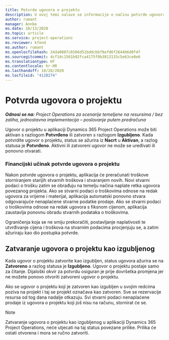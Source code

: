 ```yaml
---
title: Potvrda ugovora o projektu
description: U ovoj temi nalaze se informacije o načinu potvrde ugovora u aplikaciji Project Operations.
author: rumant
manager: Annbe
ms.date: 10/13/2020
ms.topic: article
ms.service: project-operations
ms.reviewer: kfend
ms.author: rumant
ms.openlocfilehash: 24da0887c0266d51bddcbbf8efd6f2644b6d0f4f
ms.sourcegitcommit: 4cf1dc1561b92fca4175f0b3813133c5e63ce8e6
ms.translationtype: HT
ms.contentlocale: hr-HR
ms.lasthandoff: 10/28/2020
ms.locfileid: "4128274"
---
```

# <a name="confirm-a-project-contract"></a>Potvrda ugovora o projektu

_**Odnosi se na:** Project Operations za scenarije temeljene na resursima / bez zaliha, jednostavna implementacija – poslovanje putem predračuna_

Ugovor o projektu u aplikaciji Dynamics 365 Project Operations može biti aktivan s razlogom **Potvrđeno** ili zatvoren s razlogom **Izgubljeno**. Kada potvrdite ugovor o projektu, status se ažurira iz **Nacrt** u **Aktivan**, a razlog statusa je **Potvrđeno**. Aktivni ili zatvoreni ugovor ne može se uređivati ili ponovno otvarati. 

### <a name="financial-impact-of-confirming-a-project-contract"></a>Financijski učinak potvrde ugovora o projektu

Nakon potvrde ugovora o projektu, aplikacija će preračunati troškove storniranjem starijih stvarnih troškova i stvaranjem novih. Novi stvarni podaci o trošku zatim se obrađuju na temelju načina naplate retka ugovora povezanog projekta. Ako se stvarni podaci o troškovima odnose na redak ugovora za vrijeme i materijal, aplikacija automatski ponovno stvara odgovarajuće nenaplaćene stvarne podatke prodaje. Ako se stvarni podaci o troškovima odnose na redak ugovora s fiksnom cijenom, aplikacija zaustavlja ponovnu obradu stvarnih podataka o troškovima.

Ograničenja koja se ne smiju prekoračiti, postavljanje naplativosti te utvrđivanje cijena i troškova na stvarnim podacima procjenjuju se, a zatim ažuriraju kao dio postupka potvrde.

## <a name="close-a-project-contract-as-lost"></a>Zatvaranje ugovora o projektu kao izgubljenog

Kada ugovor o projektu zatvorite kao izgubljen, status ugovora ažurira se na **Zatvoreno** a razlog statusa je **Izgubljeno**. Ugovor o projektu postaje samo za čitanje. Dijaloški okvir za potvrdu osiguran je prije dovršetka promjena jer ne možete ponovo otvoriti zatvoreni ugovor o projektu.

Ako se ugovor o projektu koji je zatvoren kao izgubljen u svojim redcima poziva na projekt i taj se projekt označava kao zatvoren. Sve se rezervacije resursa od tog dana nadalje otkazuju. Svi stvarni podaci nenaplaćene prodaje iz ugovora o projektu koji još nisu na računu, stornirat će se.

> [!NOTE]
> Zatvaranje ugovora o projektu kao izgubljenog u aplikaciji Dynamics 365 Project Operations, neće utjecati na taj status povezane prilike. Prilika će ostati otvorena i mora se ručno zatvoriti.
